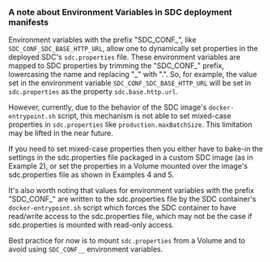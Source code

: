 ### A note about Environment Variables in SDC deployment manifests
Environment variables with the prefix "SDC_CONF_", like <code>SDC_CONF_SDC_BASE_HTTP_URL</code>, allow one to dynamically set properties in the deployed SDC's <code>sdc.properties</code> file. These environment variables are mapped to SDC properties by trimming the "SDC_CONF_" prefix, lowercasing the name and replacing "_" with ".". So, for example, the value set in the environment variable <code>SDC_CONF_SDC_BASE_HTTP_URL</code> will be set in <code>sdc.properties</code> as the property <code>sdc.base.http.url</code>.

However, currently, due to the behavior of the SDC image's <code>docker-entrypoint.sh</code> script, this mechanism is not able to set mixed-case properties in <code>sdc.properties</code> like <code>production.maxBatchSize</code>. This limitation may be lifted in the near future.

If you need to set mixed-case properties then you either have to bake-in the settings in the sdc.properties file packaged in a custom SDC image (as in Example 2), or set the properties in a Volume mounted over the image's sdc.properties file as shown in Examples 4 and 5.

It's also worth noting that values for environment variables with the prefix "SDC_CONF_" are written to the sdc.properties file by the SDC container's <code>docker-entrypoint.sh</code> script which forces the SDC container to have read/write access to the sdc.properties file, which may not be the case if sdc.properties is mounted with read-only access.

Best practice for now is to mount <code>sdc.properties</code> from a Volume and to avoid using <code>SDC_CONF\__</code> environment variables.